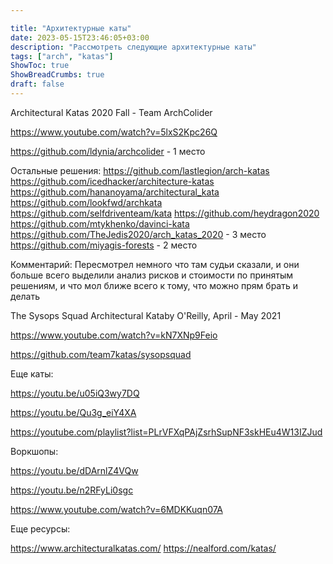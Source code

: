 ```yaml
---

title: "Архитектурные каты"
date: 2023-05-15T23:46:05+03:00
description: "Рассмотреть следующие архитектурные каты"
tags: ["arch", "katas"]
ShowToc: true
ShowBreadCrumbs: true
draft: false
---
```


Architectural Katas 2020 Fall - Team ArchColider

https://www.youtube.com/watch?v=5lxS2Kpc26Q

https://github.com/ldynia/archcolider - 1 место


Остальные решения:
https://github.com/lastlegion/arch-katas 
https://github.com/icedhacker/architecture-katas
https://github.com/hananoyama/architectural_kata
https://github.com/lookfwd/archkata
https://github.com/selfdriventeam/kata
https://github.com/heydragon2020
https://github.com/mtykhenko/davinci-kata
https://github.com/TheJedis2020/arch_katas_2020 - 3 место
https://github.com/miyagis-forests - 2 место

Комментарий:
Пересмотрел немного что там судьи сказали, и они больше всего выделили анализ рисков и стоимости по принятым решениям, и что мол ближе всего к тому, что можно прям брать и делать

The Sysops Squad Architectural Kataby O'Reilly, April - May 2021

https://www.youtube.com/watch?v=kN7XNp9Feio

https://github.com/team7katas/sysopsquad

Еще каты:

https://youtu.be/u05iQ3wy7DQ

https://youtu.be/Qu3g_eiY4XA

https://youtube.com/playlist?list=PLrVFXqPAjZsrhSupNF3skHEu4W13IZJud

Воркшопы:

https://youtu.be/dDArnlZ4VQw

https://youtu.be/n2RFyLi0sgc

https://www.youtube.com/watch?v=6MDKKuqn07A

Еще ресурсы:

https://www.architecturalkatas.com/
https://nealford.com/katas/